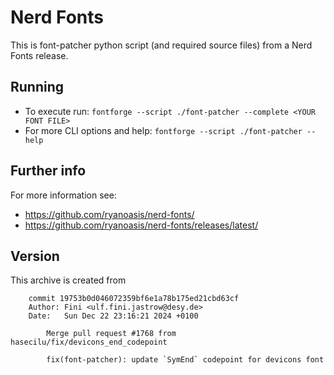 
# Nerd Fonts

This is font-patcher python script (and required source files) from a Nerd Fonts release.

## Running

* To execute run: `fontforge --script ./font-patcher --complete <YOUR FONT FILE>`
* For more CLI options and help: `fontforge --script ./font-patcher --help`

## Further info

For more information see:
* https://github.com/ryanoasis/nerd-fonts/
* https://github.com/ryanoasis/nerd-fonts/releases/latest/

## Version
This archive is created from

        commit 19753b0d046072359bf6e1a78b175ed21cbd63cf
        Author: Fini <ulf.fini.jastrow@desy.de>
        Date:   Sun Dec 22 23:16:21 2024 +0100
        
            Merge pull request #1768 from hasecilu/fix/devicons_end_codepoint
            
            fix(font-patcher): update `SymEnd` codepoint for devicons font
